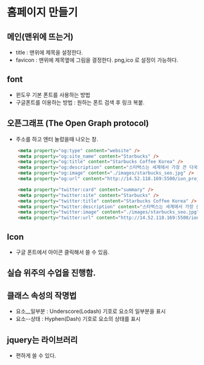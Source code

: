 # 홈페이지 만들기
## 메인(맨위에 뜨는거)
  - title : 맨위에 제목을 설정한다.
  - favicon : 맨위에 제목옆에 그림을 결정한다. png,ico 로 설정이 가능하다.

## font
  - 윈도우 기본 폰트를 사용하는 방법
  - 구글폰트를 이용하는 방법 : 원하는 폰트 검색 후 링크 복붙.


## 오픈그래프 (The Open Graph protocol)
  - 주소를 하고 엔터 눌렀을때 나오는 창.
```html
    <meta property="og:type" content="website" />
    <meta property="og:site_name" content="Starbucks" />
    <meta property="og:title" content="Starbucks Coffee Korea" />
    <meta property="og:description" content="스타벅스는 세계에서 가장 큰 다국적 커피 전문점으로, 64개국에서 총 23,187개의 매점을 운영하고 있습니다." />
    <meta property="og:image" content="./images/starbucks_seo.jpg" />
    <meta property="og:url" content="http://14.52.118.169:5500/ion_project/workspace-html,%20css,%20javascript/day15" />

    <meta property="twitter:card" content="summary" />
    <meta property="twitter:site" content="Starbucks" />
    <meta property="twitter:title" content="Starbucks Coffee Korea" />
    <meta property="twitter:description" content="스타벅스는 세계에서 가장 큰 다국적 커피 전문점으로, 64개국에서 총 23,187개의 매점을 운영하고 있습니다." />
    <meta property="twitter:image" content="./images/starbucks_seo.jpg" />
    <meta property="twitter:url" content="http://14.52.118.169:5500/ion_project/workspace-html,%20css,%20javascript/day15/" />

```

## Icon
  - 구글 폰트에서 아이콘 클릭해서 쓸 수 있음.

## 실습 위주의 수업을 진행함.


## 클래스 속성의 작명법
  - 요소__일부분 : Underscore(Lodash) 기호로 요소의 일부분을 표시
  - 요소--상태 : Hyphen(Dash) 기호로 요소의 상태를 표시

## jquery는 라이브러리
  - 편하게 쓸 수 있다.
